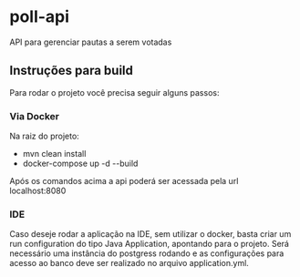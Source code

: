 # poll-api
API para gerenciar pautas a serem votadas


## Instruções para build
Para rodar o projeto você precisa seguir alguns passos:

### Via Docker
Na raiz do projeto:
- mvn clean install
- docker-compose up -d --build

Após os comandos acima a api poderá ser acessada pela url localhost:8080

### IDE
Caso deseje rodar a aplicação na IDE, sem utilizar o docker, basta criar um run configuration do tipo Java Application, apontando para o projeto.
Será necessário uma instância do postgress rodando e as configurações para acesso ao banco deve ser realizado no arquivo application.yml.